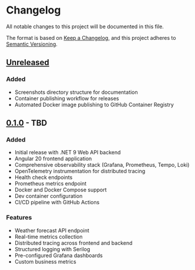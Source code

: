 # Changelog

All notable changes to this project will be documented in this file.

The format is based on [Keep a Changelog](https://keepachangelog.com/en/1.0.0/),
and this project adheres to [Semantic Versioning](https://semver.org/spec/v2.0.0.html).

## [Unreleased]

### Added
- Screenshots directory structure for documentation
- Container publishing workflow for releases
- Automated Docker image publishing to GitHub Container Registry

## [0.1.0] - TBD

### Added
- Initial release with .NET 9 Web API backend
- Angular 20 frontend application
- Comprehensive observability stack (Grafana, Prometheus, Tempo, Loki)
- OpenTelemetry instrumentation for distributed tracing
- Health check endpoints
- Prometheus metrics endpoint
- Docker and Docker Compose support
- Dev container configuration
- CI/CD pipeline with GitHub Actions

### Features
- Weather forecast API endpoint
- Real-time metrics collection
- Distributed tracing across frontend and backend
- Structured logging with Serilog
- Pre-configured Grafana dashboards
- Custom business metrics

[Unreleased]: https://github.com/markcoleman/Grafana-banana/compare/v0.1.0...HEAD
[0.1.0]: https://github.com/markcoleman/Grafana-banana/releases/tag/v0.1.0
